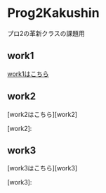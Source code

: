 # Prog2Kakushin
プロ2の革新クラスの課題用
## work1 
[work1はこちら][work1]

[work1]:https://github.com/HikaruKono1551/Prog2Kakushin/blob/main/work1.ipynb

## work2
[work2はこちら][work2]

[work2]:

## work3
[work3はこちら][work3]

[work3]:
